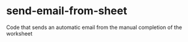 # send-email-from-sheet
Code that sends an automatic email from the manual completion of the worksheet
